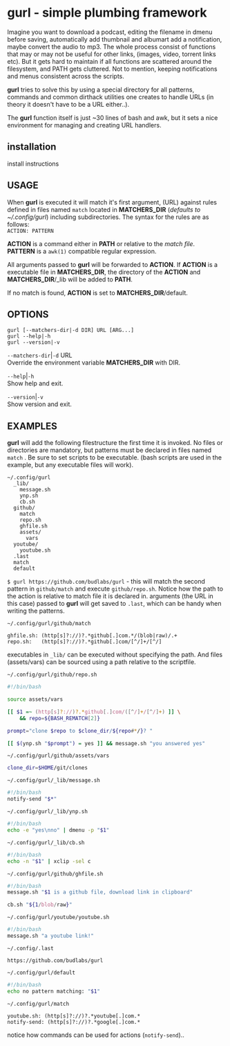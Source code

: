 # gurl - simple plumbing framework 

Imagine you want to download a podcast, editing the
filename in dmenu before saving, automatically add thumbnail
and albumart add a notification, maybe convert the audio to
mp3. The whole process consist of functions that may or may
not be useful for other links, (images, video, torrent links
etc). But it gets hard to maintain if all functions are
scattered around the filesystem, and PATH gets cluttered.
Not to mention, keeping notifications and menus consistent
across the scripts.  

**gurl** tries to solve this by using a special directory
for all patterns, commands and common dirthack utilities one
creates to handle URLs (in theory it doesn't have to be a
URL either..).  

The **gurl** function itself is just \~30 lines of bash and awk, but it sets a nice environment for managing and creating URL handlers.

## installation

install instructions

USAGE
-----

When **gurl** is executed it will match it's first
argument, (URL) against rules defined in files named `match`
located in **MATCHERS_DIR** (*defaults to ~/.config/gurl*)
including subdirectories. The syntax for the rules are as
follows:  
`ACTION: PATTERN`

**ACTION** is a command either in **PATH** or relative to
the *match file*.  
**PATTERN** is a `awk(1)` compatible regular expression.

All arguments passed to **gurl** will be forwarded to
**ACTION**. If **ACTION** is a executable file in
**MATCHERS_DIR**, the directory of the **ACTION** and
**MATCHERS_DIR**/\_lib will be added to **PATH**.  

If no match is found, **ACTION** is set to **MATCHERS_DIR**/default.


OPTIONS
-------

```text
gurl [--matchers-dir|-d DIR] URL [ARG...]
gurl --help|-h
gurl --version|-v
```


`--matchers-dir`|`-d` URL  
Override the environment variable **MATCHERS_DIR** with
DIR.

`--help`|`-h`  
Show help and exit.

`--version`|`-v`  
Show version and exit.

EXAMPLES
--------

**gurl** will add the following filestructure the first
time it is invoked. No files or directories are mandatory,
but patterns must be declared in files named `match` . Be
sure to set scripts to be executable. (bash scripts are used
in the example, but any executable files will work).  

```
~/.config/gurl
  _lib/
    message.sh
    ynp.sh
    cb.sh
  github/
    match
    repo.sh
    ghfile.sh
    assets/
      vars
  youtube/
    youtube.sh
  .last
  match
  default
```


`$ gurl https://github.com/budlabs/gurl` - this will match
the second pattern in `github/match` and execute
`github/repo.sh`. Notice how the path to the action is
relative to match file it is declared in. arguments (the URL
in this case) passed to **gurl** will get saved to `.last`,
which can be handy when writing the patterns.  

`~/.config/gurl/github/match`
``` text
ghfile.sh: (http[s]?://)?.*github[.]com.*/(blob|raw)/.+
repo.sh:   (http[s]?://)?.*github[.]com/[^/]+/[^/]
```


executables in `_lib/` can be executed without specifying
the path. And files (assets/vars) can be sourced using a
path relative to the scriptfile.

`~/.config/gurl/github/repo.sh`
``` bash
#!/bin/bash

source assets/vars

[[ $1 =~ (http[s]?://)?.*github[.]com/([^/]+/[^/]+) ]] \
    && repo=${BASH_REMATCH[2]}

prompt="clone $repo to $clone_dir/${repo#*/}? "

[[ $(ynp.sh "$prompt") = yes ]] && message.sh "you answered yes"
```


`~/.config/gurl/github/assets/vars`
``` bash
clone_dir=$HOME/git/clones
```


`~/.config/gurl/_lib/message.sh`
``` bash
#!/bin/bash
notify-send "$*"
```


`~/.config/gurl/_lib/ynp.sh`
``` bash
#!/bin/bash
echo -e "yes\nno" | dmenu -p "$1"
```


`~/.config/gurl/_lib/cb.sh`
``` bash
#!/bin/bash
echo -n "$1" | xclip -sel c
```


`~/.config/gurl/github/ghfile.sh`
``` bash
#!/bin/bash
message.sh "$1 is a github file, download link in clipboard"

cb.sh "${1/blob/raw}"
```


`~/.config/gurl/youtube/youtube.sh`
``` bash
#!/bin/bash
message.sh "a youtube link!"
```


`~/.config/.last`
``` text
https://github.com/budlabs/gurl
```


`~/.config/gurl/default`
``` bash
#!/bin/bash
echo no pattern matching: "$1"
```


`~/.config/gurl/match`
``` text
youtube.sh: (http[s]?://)?.*youtube[.]com.*
notify-send: (http[s]?://)?.*google[.]com.*
```


notice how commands can be used for actions (`notify-send`)..  




